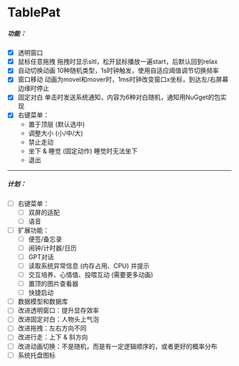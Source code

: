 # TablePat
##### 功能：
- [x] 透明窗口
- [x] 鼠标任意拖拽
拖拽时显示sitl，松开鼠标播放一遍start，后默认回到relax
- [x] 自动切换动画
10种随机类型，1s时钟触发，使用自适应阈值调节切换频率
- [x] 窗口移动
动画为movel和mover时，1ms时钟改变窗口x坐标，到达左/右屏幕边缘时停止
- [x] 固定对白
单击时发送系统通知，内容为6种对白随机，通知用NuGget的包实现
- [x] 右键菜单：
    - 置于顶层 (默认选中)
    - 调整大小 (小/中/大)
    - 禁止走动
    - 坐下 & 睡觉 (固定动作) 睡觉时无法坐下
    - 退出
---
##### 计划：
- [ ] 右键菜单：
    - [ ] 双屏的适配
    - [ ] 语音
- [ ] 扩展功能：
    - [ ] 便签/备忘录
    - [ ] 闹钟/计时器/日历
    - [ ] GPT对话
    - [ ] 读取系统异常信息 (内存占用、CPU) 并提示
    - [ ] 交互培养、心情值、投喂互动 (需要更多动画)
    - [ ] 置顶的图片查看器
    - [ ] 快捷启动
- [ ] 数据模型和数据库
- [ ] 改进透明窗口：提升显存效率
- [ ] 改进固定对白：人物头上气泡
- [ ] 改进拖拽：左右方向不同
- [ ] 改进行走：上下 & 斜方向
- [ ] 改进动画切换：不是随机，而是有一定逻辑顺序的，或者更好的概率分布
- [ ] 系统托盘图标
